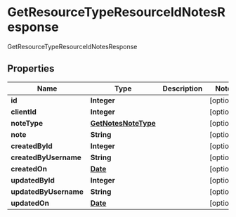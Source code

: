 

# GetResourceTypeResourceIdNotesResponse

GetResourceTypeResourceIdNotesResponse
## Properties

Name | Type | Description | Notes
------------ | ------------- | ------------- | -------------
**id** | **Integer** |  |  [optional]
**clientId** | **Integer** |  |  [optional]
**noteType** | [**GetNotesNoteType**](GetNotesNoteType.md) |  |  [optional]
**note** | **String** |  |  [optional]
**createdById** | **Integer** |  |  [optional]
**createdByUsername** | **String** |  |  [optional]
**createdOn** | [**Date**](Date.md) |  |  [optional]
**updatedById** | **Integer** |  |  [optional]
**updatedByUsername** | **String** |  |  [optional]
**updatedOn** | [**Date**](Date.md) |  |  [optional]




